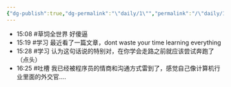 ```yaml
---
{"dg-publish":true,"dg-permalink":"\"daily/1\"","permalink":"/\"daily/1\"/","dgPassFrontmatter":true,"created":"2024-07-20T22:28:38.000+08:00","updated":"2024-07-20T22:28:38.000+08:00"}
---
```



- 15:08 #草饲全世界 好傻逼
- 15:19 #学习 最近看了一篇文章，dont waste your time learning everything
- 15:28 #学习 认为这句话说的特别对，在你学会走路之前就应该尝试奔跑了（点头）
- 16:25 #吐槽 我已经被程序员的情商和沟通方式雷到了，感觉自己像计算机行业里面的外交官....